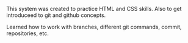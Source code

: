 This system was created to practice HTML and CSS skills. Also to get introduceed to git and github concepts.

Learned how to work with branches, different git commands, commit, repositories, etc.